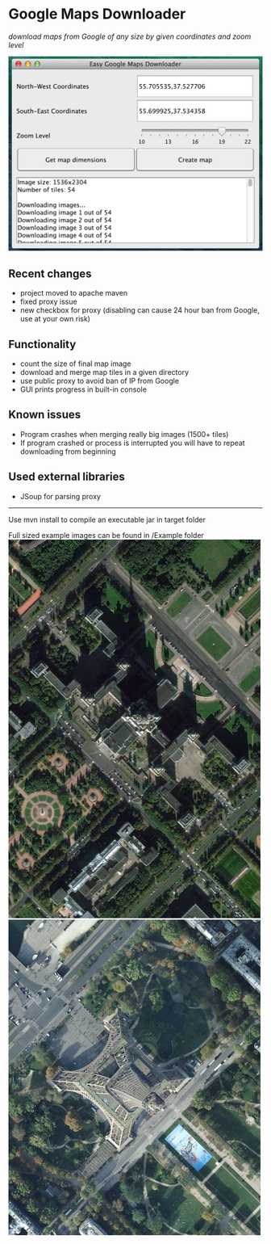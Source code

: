 Google Maps Downloader
================================

*download maps from Google of any size by given coordinates and zoom level*

![Google Maps Downloader](/Examples/Interface.png)

Recent changes
-------------------------
* project moved to apache maven
* fixed proxy issue
* new checkbox for proxy (disabling can cause 24 hour ban from Google, use at your own risk)

Functionality
-------------------------
* count the size of final map image
* download and merge map tiles in a given directory
* use public proxy to avoid ban of IP from Google
* GUI prints progress in built-in console

Known issues
-------------------------
* Program crashes when merging really big images (1500+ tiles)
* If program crashed or process is interrupted you will have to repeat downloading from beginning

Used external libraries
-------------------------
* JSoup for parsing proxy

-------------------------
Use mvn install to compile an executable jar in target folder

Full sized example images can be found in /Example folder
![MSU](Examples/MoscowUniversity_preview.jpeg)
![Eiffel Tower](Examples/EiffelTower_preview.png)
